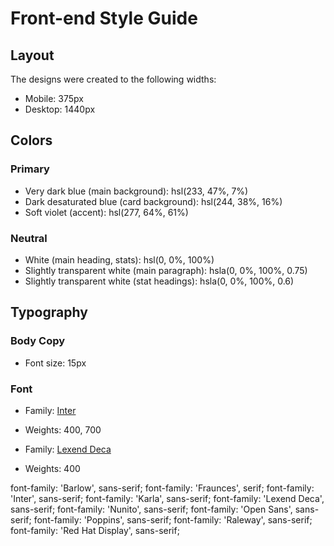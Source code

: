 # Front-end Style Guide

## Layout

The designs were created to the following widths:

- Mobile: 375px
- Desktop: 1440px

## Colors

### Primary

- Very dark blue (main background): hsl(233, 47%, 7%)
- Dark desaturated blue (card background): hsl(244, 38%, 16%)
- Soft violet (accent): hsl(277, 64%, 61%)

### Neutral

- White (main heading, stats): hsl(0, 0%, 100%)
- Slightly transparent white (main paragraph): hsla(0, 0%, 100%, 0.75)
- Slightly transparent white (stat headings): hsla(0, 0%, 100%, 0.6)

## Typography

### Body Copy

- Font size: 15px

### Font

- Family: [Inter](https://fonts.google.com/specimen/Inter)
- Weights: 400, 700

- Family: [Lexend Deca](https://fonts.google.com/specimen/Lexend+Deca)
- Weights: 400




font-family: 'Barlow', sans-serif;
font-family: 'Fraunces', serif;
font-family: 'Inter', sans-serif;
font-family: 'Karla', sans-serif;
font-family: 'Lexend Deca', sans-serif;
font-family: 'Nunito', sans-serif;
font-family: 'Open Sans', sans-serif;
font-family: 'Poppins', sans-serif;
font-family: 'Raleway', sans-serif;
font-family: 'Red Hat Display', sans-serif;

